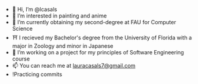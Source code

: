 - 👋 Hi, I’m @lcasals
- 👀 I’m interested in painting and anime
- 🌱 I’m currently obtaining my second-degree at FAU for Computer Science
- ⛩ I recieved my Bachelor's degree from the University of Florida with a major in Zoology and minor in Japanese
- 💞️ I’m working on a project for my principles of Software Engineering course
- 📫 You can reach me at lauracasals7@gmail.com
- !Practicing commits
<!---
lcasals/lcasals is a ✨ special ✨ repository because its `README.md` (this file) appears on your GitHub profile.
You can click the Preview link to take a look at your changes.
--->
